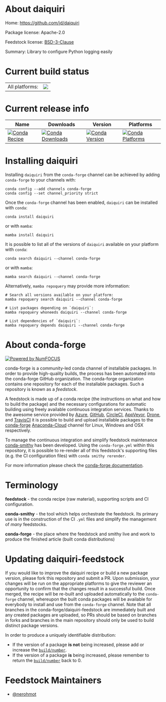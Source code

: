 About daiquiri
==============

Home: https://github.com/jd/daiquiri

Package license: Apache-2.0

Feedstock license: [BSD-3-Clause](https://github.com/conda-forge/daiquiri-feedstock/blob/main/LICENSE.txt)

Summary: Library to configure Python logging easily

Current build status
====================


<table><tr><td>All platforms:</td>
    <td>
      <a href="https://dev.azure.com/conda-forge/feedstock-builds/_build/latest?definitionId=10222&branchName=main">
        <img src="https://dev.azure.com/conda-forge/feedstock-builds/_apis/build/status/daiquiri-feedstock?branchName=main">
      </a>
    </td>
  </tr>
</table>

Current release info
====================

| Name | Downloads | Version | Platforms |
| --- | --- | --- | --- |
| [![Conda Recipe](https://img.shields.io/badge/recipe-daiquiri-green.svg)](https://anaconda.org/conda-forge/daiquiri) | [![Conda Downloads](https://img.shields.io/conda/dn/conda-forge/daiquiri.svg)](https://anaconda.org/conda-forge/daiquiri) | [![Conda Version](https://img.shields.io/conda/vn/conda-forge/daiquiri.svg)](https://anaconda.org/conda-forge/daiquiri) | [![Conda Platforms](https://img.shields.io/conda/pn/conda-forge/daiquiri.svg)](https://anaconda.org/conda-forge/daiquiri) |

Installing daiquiri
===================

Installing `daiquiri` from the `conda-forge` channel can be achieved by adding `conda-forge` to your channels with:

```
conda config --add channels conda-forge
conda config --set channel_priority strict
```

Once the `conda-forge` channel has been enabled, `daiquiri` can be installed with `conda`:

```
conda install daiquiri
```

or with `mamba`:

```
mamba install daiquiri
```

It is possible to list all of the versions of `daiquiri` available on your platform with `conda`:

```
conda search daiquiri --channel conda-forge
```

or with `mamba`:

```
mamba search daiquiri --channel conda-forge
```

Alternatively, `mamba repoquery` may provide more information:

```
# Search all versions available on your platform:
mamba repoquery search daiquiri --channel conda-forge

# List packages depending on `daiquiri`:
mamba repoquery whoneeds daiquiri --channel conda-forge

# List dependencies of `daiquiri`:
mamba repoquery depends daiquiri --channel conda-forge
```


About conda-forge
=================

[![Powered by
NumFOCUS](https://img.shields.io/badge/powered%20by-NumFOCUS-orange.svg?style=flat&colorA=E1523D&colorB=007D8A)](https://numfocus.org)

conda-forge is a community-led conda channel of installable packages.
In order to provide high-quality builds, the process has been automated into the
conda-forge GitHub organization. The conda-forge organization contains one repository
for each of the installable packages. Such a repository is known as a *feedstock*.

A feedstock is made up of a conda recipe (the instructions on what and how to build
the package) and the necessary configurations for automatic building using freely
available continuous integration services. Thanks to the awesome service provided by
[Azure](https://azure.microsoft.com/en-us/services/devops/), [GitHub](https://github.com/),
[CircleCI](https://circleci.com/), [AppVeyor](https://www.appveyor.com/),
[Drone](https://cloud.drone.io/welcome), and [TravisCI](https://travis-ci.com/)
it is possible to build and upload installable packages to the
[conda-forge](https://anaconda.org/conda-forge) [Anaconda-Cloud](https://anaconda.org/)
channel for Linux, Windows and OSX respectively.

To manage the continuous integration and simplify feedstock maintenance
[conda-smithy](https://github.com/conda-forge/conda-smithy) has been developed.
Using the ``conda-forge.yml`` within this repository, it is possible to re-render all of
this feedstock's supporting files (e.g. the CI configuration files) with ``conda smithy rerender``.

For more information please check the [conda-forge documentation](https://conda-forge.org/docs/).

Terminology
===========

**feedstock** - the conda recipe (raw material), supporting scripts and CI configuration.

**conda-smithy** - the tool which helps orchestrate the feedstock.
                   Its primary use is in the construction of the CI ``.yml`` files
                   and simplify the management of *many* feedstocks.

**conda-forge** - the place where the feedstock and smithy live and work to
                  produce the finished article (built conda distributions)


Updating daiquiri-feedstock
===========================

If you would like to improve the daiquiri recipe or build a new
package version, please fork this repository and submit a PR. Upon submission,
your changes will be run on the appropriate platforms to give the reviewer an
opportunity to confirm that the changes result in a successful build. Once
merged, the recipe will be re-built and uploaded automatically to the
`conda-forge` channel, whereupon the built conda packages will be available for
everybody to install and use from the `conda-forge` channel.
Note that all branches in the conda-forge/daiquiri-feedstock are
immediately built and any created packages are uploaded, so PRs should be based
on branches in forks and branches in the main repository should only be used to
build distinct package versions.

In order to produce a uniquely identifiable distribution:
 * If the version of a package **is not** being increased, please add or increase
   the [``build/number``](https://docs.conda.io/projects/conda-build/en/latest/resources/define-metadata.html#build-number-and-string).
 * If the version of a package **is** being increased, please remember to return
   the [``build/number``](https://docs.conda.io/projects/conda-build/en/latest/resources/define-metadata.html#build-number-and-string)
   back to 0.

Feedstock Maintainers
=====================

* [@nerohmot](https://github.com/nerohmot/)

